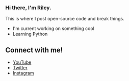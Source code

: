 ### Hi there, I'm Riley.
This is where I post open-source code and break things.
- I'm current working on something cool
- Learning Python

## Connect with me!
- [YouTube][youtube]
- [Twitter][twitter]
- [Instagram][instagram]

[twitter]: https://twitter.com/itsrileycalhoun
[instagram]: https://instagram.com/itsrileycalhoun
[youtube]: https://www.youtube.com/channel/UCGgRqrnASGzTJIEleHRQUkg?view_as=subscriber